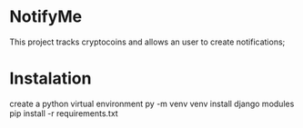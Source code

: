 # NotifyMe
This project tracks cryptocoins and allows an user to create notifications;

# Instalation
create a python virtual environment
py -m venv venv
install django modules
pip install -r requirements.txt
